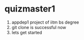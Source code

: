 # quizmaster1
1) appdep1 project of iitm bs degree
2) git clone is successful now
3) lets get started
